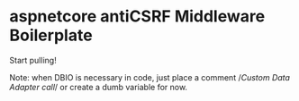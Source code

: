 # aspnetcore antiCSRF Middleware Boilerplate
 
Start pulling!

Note: when DBIO is necessary in code, just place a comment /*Custom Data Adapter call*/ or create a dumb variable for now. 
